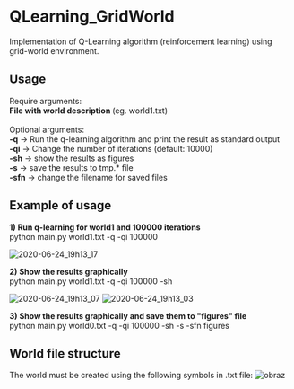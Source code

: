 # QLearning_GridWorld

Implementation of Q-Learning algorithm (reinforcement learning) using grid-world environment.

## Usage
Require arguments:<br>
<b>File with world description </b> (eg. world1.txt)<br>
<br>
Optional arguments: <br>
<b>-q</b> -> Run the q-learning algorithm and print the result as standard output <br>
<b>-qi</b> -> Change the number of iterations (default: 10000) <br>
<b>-sh</b> -> show the results as figures <br>
<b>-s</b> -> save the results to tmp.* file <br>
<b>-sfn</b> -> change the filename for saved files <br>

## Example of usage
<b>1) Run q-learning for world1 and 100000 iterations</b><br>
python main.py world1.txt -q -qi 100000

![2020-06-24_19h13_17](https://user-images.githubusercontent.com/44849247/85602576-ce6ad180-b64f-11ea-8a55-6f487a1304f0.png)

<b>2) Show the results graphically</b><br>
python main.py world1.txt -q -qi 100000 -sh

![2020-06-24_19h13_07](https://user-images.githubusercontent.com/44849247/85602585-cf9bfe80-b64f-11ea-92d4-1d534b448ce6.png)
![2020-06-24_19h13_03](https://user-images.githubusercontent.com/44849247/85602590-d0cd2b80-b64f-11ea-9a79-9e7cacced91a.png)

<b>3) Show the results graphically and save them to "figures" file</b><br>
python main.py world0.txt -q -qi 100000 -sh -s -sfn figures

## World file structure
The world must be created using the following symbols in .txt file:
![obraz](https://user-images.githubusercontent.com/44849247/85588710-3830ae80-b643-11ea-9804-a712a75668ef.png)

